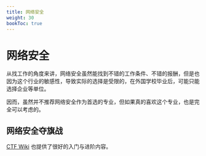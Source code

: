 ```yaml
---
title: 网络安全
weight: 30
bookToc: true
---
```


# 网络安全

从找工作的角度来讲，网络安全虽然能找到不错的工作条件、不错的报酬，但是也因为这个行业的敏感性，导致实际的选择是受限的，在外国学校毕业后，可能只能选择企业等单位。

因而，虽然并不推荐网络安全作为首选的专业，但如果真的喜欢这个专业，也是完全可以考虑的。

## 网络安全夺旗战

[CTF Wiki](https://ctf-wiki.org/) 也提供了很好的入门与进阶内容。